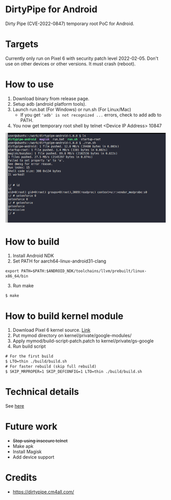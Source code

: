 # DirtyPipe for Android
Dirty Pipe (CVE-2022-0847) temporary root PoC for Android.

# Targets
Currently only run on Pixel 6 with security patch level 2022-02-05.
Don't use on other devices or other versions. It must crash (reboot).

# How to use
1. Download binary from release page.
2. Setup adb (android platform tools).
3. Launch run.bat (For Windows) or run.sh (For Linux/Mac)
    - If you get `'adb' is not recognized ...` errors, check to add adb to PATH.
4. You now get temporary root shell by telnet \<Device IP Address\> 10847

![Screenshot](/screenshot1.png)

# How to build
1. Install Android NDK
2. Set PATH for aarch64-linux-android31-clang
```
export PATH=$PATH:$ANDROID_NDK/toolchains/llvm/prebuilt/linux-x86_64/bin
```
3. Run make
```
$ make
```

# How to build kernel module
1. Download Pixel 6 kernel source. [Link](https://source.android.com/setup/build/building-kernels)
2. Put mymod directory on kernel/private/google-modules/
3. Apply mymod/build-script-patch.patch to kernel/private/gs-google
4. Run build script

```
# For the first build
$ LTO=thin ./build/build.sh
# For faster rebuild (skip full rebuild)
$ SKIP_MRPROPER=1 SKIP_DEFCONFIG=1 LTO=thin ./build/build.sh
```

# Technical details
See [here](TECHNICAL-DETAILS.md)

# Future work
- ~~Stop using insecure telnet~~
- Make apk
- Install Magisk
- Add device support

# Credits
- https://dirtypipe.cm4all.com/

